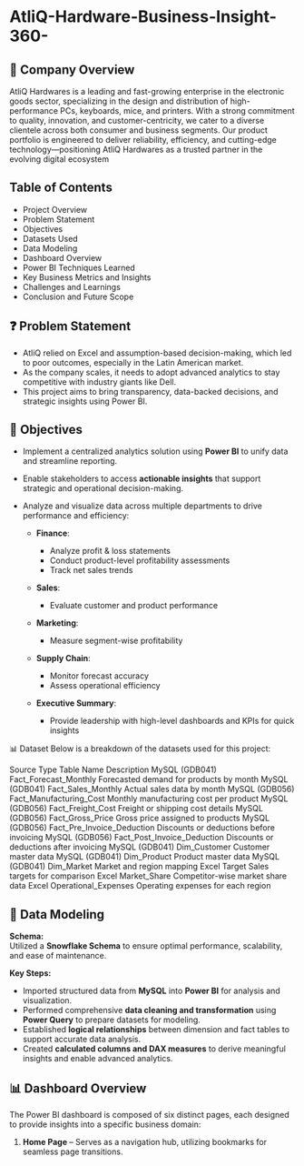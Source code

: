 # AtliQ-Hardware-Business-Insight-360-
## 🏢 Company Overview
AtliQ Hardwares is a leading and fast-growing enterprise in the electronic goods sector, specializing in the design and distribution of high-performance PCs, keyboards, mice, and printers. With a strong commitment to quality, innovation, and customer-centricity, we cater to a diverse clientele across both consumer and business segments. Our product portfolio is engineered to deliver reliability, efficiency, and cutting-edge technology—positioning AtliQ Hardwares as a trusted partner in the evolving digital ecosystem

## Table of Contents
* Project Overview
* Problem Statement
* Objectives
* Datasets Used
* Data Modeling
* Dashboard Overview
* Power BI Techniques Learned
* Key Business Metrics and Insights
* Challenges and Learnings
* Conclusion and Future Scope

## ❓ Problem Statement
* AtliQ relied on Excel and assumption-based decision-making, which led to poor outcomes, especially in the Latin American market.
* As the company scales, it needs to adopt advanced analytics to stay competitive with industry giants like Dell.
* This project aims to bring transparency, data-backed decisions, and strategic insights using Power BI.

## 🎯 Objectives

- Implement a centralized analytics solution using **Power BI** to unify data and streamline reporting.
- Enable stakeholders to access **actionable insights** that support strategic and operational decision-making.
- Analyze and visualize data across multiple departments to drive performance and efficiency:

  - **Finance**:  
    - Analyze profit & loss statements  
    - Conduct product-level profitability assessments  
    - Track net sales trends  

  - **Sales**:  
    - Evaluate customer and product performance  

  - **Marketing**:  
    - Measure segment-wise profitability  

  - **Supply Chain**:  
    - Monitor forecast accuracy  
    - Assess operational efficiency  

  - **Executive Summary**:  
    - Provide leadership with high-level dashboards and KPIs for quick insights


📊 Dataset
Below is a breakdown of the datasets used for this project:

Source Type	Table Name	Description
MySQL (GDB041)	Fact_Forecast_Monthly	Forecasted demand for products by month
MySQL (GDB041)	Fact_Sales_Monthly	Actual sales data by month
MySQL (GDB056)	Fact_Manufacturing_Cost	Monthly manufacturing cost per product
MySQL (GDB056)	Fact_Freight_Cost	Freight or shipping cost details
MySQL (GDB056)	Fact_Gross_Price	Gross price assigned to products
MySQL (GDB056)	Fact_Pre_Invoice_Deduction	Discounts or deductions before invoicing
MySQL (GDB056)	Fact_Post_Invoice_Deduction	Discounts or deductions after invoicing
MySQL (GDB041)	Dim_Customer	Customer master data
MySQL (GDB041)	Dim_Product	Product master data
MySQL (GDB041)	Dim_Market	Market and region mapping
Excel	Target	Sales targets for comparison
Excel	Market_Share	Competitor-wise market share data
Excel	Operational_Expenses	Operating expenses for each region

## 🧩 Data Modeling

**Schema:**  
Utilized a **Snowflake Schema** to ensure optimal performance, scalability, and ease of maintenance.

**Key Steps:**

- Imported structured data from **MySQL** into **Power BI** for analysis and visualization.
- Performed comprehensive **data cleaning and transformation** using **Power Query** to prepare datasets for modeling.
- Established **logical relationships** between dimension and fact tables to support accurate data analysis.
- Created **calculated columns and DAX measures** to derive meaningful insights and enable advanced analytics.


## 📊 Dashboard Overview

The Power BI dashboard is composed of six distinct pages, each designed to provide insights into a specific business domain:

1. **Home Page** – Serves as a navigation hub, utilizing bookmarks for seamless page transitions.


  
